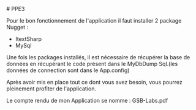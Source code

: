 #   P P E 3 

Pour le bon fonctionnement de l'application il faut installer 2 package Nugget :
- ItextSharp
- MySql


Une fois les packages installés, il est nécessaire de récupérer la base de données en récupérant le code présent dans le MyDbDump Sql.(les données de connection sont dans le App.config)

Après avoir mis en place tout ce dont vous avez besoin, vous pourrez pleinement profiter de l'application. 

Le compte rendu de mon Application se nomme : GSB-Labs.pdf
